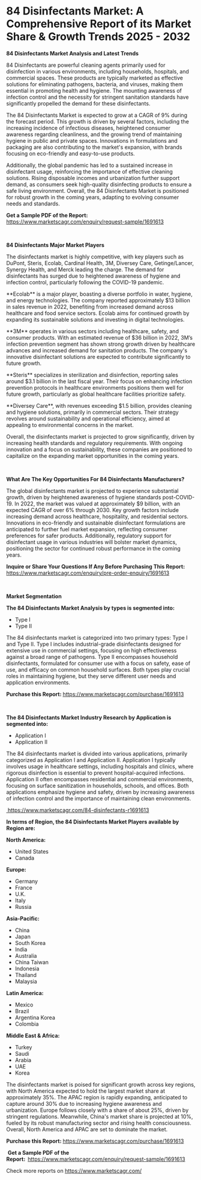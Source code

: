 <p><h1>84 Disinfectants Market: A Comprehensive Report of its Market Share & Growth Trends 2025 - 2032</h1></p><p><strong>84 Disinfectants Market Analysis and Latest Trends</strong></p>
<p><p>84 Disinfectants are powerful cleaning agents primarily used for disinfection in various environments, including households, hospitals, and commercial spaces. These products are typically marketed as effective solutions for eliminating pathogens, bacteria, and viruses, making them essential in promoting health and hygiene. The mounting awareness of infection control and the necessity for stringent sanitation standards have significantly propelled the demand for these disinfectants.</p><p>The 84 Disinfectants Market is expected to grow at a CAGR of 9% during the forecast period. This growth is driven by several factors, including the increasing incidence of infectious diseases, heightened consumer awareness regarding cleanliness, and the growing trend of maintaining hygiene in public and private spaces. Innovations in formulations and packaging are also contributing to the market's expansion, with brands focusing on eco-friendly and easy-to-use products.</p><p>Additionally, the global pandemic has led to a sustained increase in disinfectant usage, reinforcing the importance of effective cleaning solutions. Rising disposable incomes and urbanization further support demand, as consumers seek high-quality disinfecting products to ensure a safe living environment. Overall, the 84 Disinfectants Market is positioned for robust growth in the coming years, adapting to evolving consumer needs and standards.</p></p>
<p><strong>Get a Sample PDF of the Report:&nbsp;</strong> <a href="https://www.marketscagr.com/enquiry/request-sample/1691613?utm_campaign=1166&utm_medium=2&utm_source=Github&utm_content=ia&utm_term=07012025&utm_id=84-disinfectants">https://www.marketscagr.com/enquiry/request-sample/1691613</a></p>
<p>&nbsp;</p>
<p><strong>84 Disinfectants Major Market Players</strong></p>
<p><p>The disinfectants market is highly competitive, with key players such as DuPont, Steris, Ecolab, Cardinal Health, 3M, Diversey Care, Getinge/Lancer, Synergy Health, and Merck leading the charge. The demand for disinfectants has surged due to heightened awareness of hygiene and infection control, particularly following the COVID-19 pandemic.</p><p>**Ecolab** is a major player, boasting a diverse portfolio in water, hygiene, and energy technologies. The company reported approximately $13 billion in sales revenue in 2022, benefiting from increased demand across healthcare and food service sectors. Ecolab aims for continued growth by expanding its sustainable solutions and investing in digital technologies.</p><p>**3M** operates in various sectors including healthcare, safety, and consumer products. With an estimated revenue of $36 billion in 2022, 3M’s infection prevention segment has shown strong growth driven by healthcare advances and increased demand for sanitation products. The company's innovative disinfectant solutions are expected to contribute significantly to future growth.</p><p>**Steris** specializes in sterilization and disinfection, reporting sales around $3.1 billion in the last fiscal year. Their focus on enhancing infection prevention protocols in healthcare environments positions them well for future growth, particularly as global healthcare facilities prioritize safety.</p><p>**Diversey Care**, with revenues exceeding $1.5 billion, provides cleaning and hygiene solutions, primarily in commercial sectors. Their strategy revolves around sustainability and operational efficiency, aimed at appealing to environmental concerns in the market.</p><p>Overall, the disinfectants market is projected to grow significantly, driven by increasing health standards and regulatory requirements. With ongoing innovation and a focus on sustainability, these companies are positioned to capitalize on the expanding market opportunities in the coming years.</p></p>
<p>&nbsp;</p>
<p><strong>What Are The Key Opportunities For 84 Disinfectants Manufacturers?</strong></p>
<p><p>The global disinfectants market is projected to experience substantial growth, driven by heightened awareness of hygiene standards post-COVID-19. In 2022, the market was valued at approximately $9 billion, with an expected CAGR of over 6% through 2030. Key growth factors include increasing demand across healthcare, hospitality, and residential sectors. Innovations in eco-friendly and sustainable disinfectant formulations are anticipated to further fuel market expansion, reflecting consumer preferences for safer products. Additionally, regulatory support for disinfectant usage in various industries will bolster market dynamics, positioning the sector for continued robust performance in the coming years.</p></p>
<p><strong>Inquire or Share Your Questions If Any Before Purchasing This Report:</strong> <a href="https://www.marketscagr.com/enquiry/pre-order-enquiry/1691613?utm_campaign=1166&utm_medium=2&utm_source=Github&utm_content=ia&utm_term=07012025&utm_id=84-disinfectants">https://www.marketscagr.com/enquiry/pre-order-enquiry/1691613</a></p>
<p>&nbsp;</p>
<p><strong>Market Segmentation</strong></p>
<p><strong>The 84 Disinfectants Market Analysis by types is segmented into:</strong></p>
<p><ul><li>Type I</li><li>Type II</li></ul></p>
<p><p>The 84 disinfectants market is categorized into two primary types: Type I and Type II. Type I includes industrial-grade disinfectants designed for extensive use in commercial settings, focusing on high effectiveness against a broad range of pathogens. Type II encompasses household disinfectants, formulated for consumer use with a focus on safety, ease of use, and efficacy on common household surfaces. Both types play crucial roles in maintaining hygiene, but they serve different user needs and application environments.</p></p>
<p><strong>Purchase this Report:&nbsp;</strong><a href="https://www.marketscagr.com/purchase/1691613?utm_campaign=1166&utm_medium=2&utm_source=Github&utm_content=ia&utm_term=07012025&utm_id=84-disinfectants">https://www.marketscagr.com/purchase/1691613</a></p>
<p>&nbsp;</p>
<p><strong>The 84 Disinfectants Market Industry Research by Application is segmented into:</strong></p>
<p><ul><li>Application I</li><li>Application II</li></ul></p>
<p><p>The 84 disinfectants market is divided into various applications, primarily categorized as Application I and Application II. Application I typically involves usage in healthcare settings, including hospitals and clinics, where rigorous disinfection is essential to prevent hospital-acquired infections. Application II often encompasses residential and commercial environments, focusing on surface sanitization in households, schools, and offices. Both applications emphasize hygiene and safety, driven by increasing awareness of infection control and the importance of maintaining clean environments.</p></p>
<p><a href="https://www.marketscagr.com/84-disinfectants-r1691613?utm_campaign=1166&utm_medium=2&utm_source=Github&utm_content=ia&utm_term=07012025&utm_id=84-disinfectants">&nbsp;https://www.marketscagr.com/84-disinfectants-r1691613</a></p>
<p><strong>In terms of Region, the 84 Disinfectants Market Players available by Region are:</strong></p>
<p>
    <p> <strong> North America: </strong>
        <ul>
            <li>United States</li>
            <li>Canada</li>
        </ul>
        </p> 
    <p> <strong> Europe: </strong>
        <ul>
            <li>Germany</li>
            <li>France</li>
            <li>U.K.</li>
            <li>Italy</li>
            <li>Russia</li>
        </ul>
        </p> 
    <p> <strong> Asia-Pacific: </strong>
        <ul>
            <li>China</li>
            <li>Japan</li>
            <li>South Korea</li>
            <li>India</li>
            <li>Australia</li>
            <li>China Taiwan</li>
            <li>Indonesia</li>
            <li>Thailand</li>
            <li>Malaysia</li>
        </ul>
        </p> 
    <p> <strong> Latin America: </strong>
        <ul>
            <li>Mexico</li>
            <li>Brazil</li>
            <li>Argentina Korea</li>
            <li>Colombia</li>
        </ul>
        </p> 
    <p> <strong> Middle East & Africa: </strong>
        <ul>
            <li>Turkey</li>
            <li>Saudi</li>
            <li>Arabia</li>
            <li>UAE</li>
            <li>Korea</li>
        </ul>
    </p>
    </p>
<p><p>The disinfectants market is poised for significant growth across key regions, with North America expected to hold the largest market share at approximately 35%. The APAC region is rapidly expanding, anticipated to capture around 30% due to increasing hygiene awareness and urbanization. Europe follows closely with a share of about 25%, driven by stringent regulations. Meanwhile, China's market share is projected at 10%, fueled by its robust manufacturing sector and rising health consciousness. Overall, North America and APAC are set to dominate the market.</p></p>
<p><strong>Purchase this Report: </strong><a href="https://www.marketscagr.com/purchase/1691613?utm_campaign=1166&utm_medium=2&utm_source=Github&utm_content=ia&utm_term=07012025&utm_id=84-disinfectants">https://www.marketscagr.com/purchase/1691613</a></p>
<p>&nbsp;<strong>Get a Sample PDF of the Report:&nbsp;&nbsp;</strong><a href="https://www.marketscagr.com/enquiry/request-sample/1691613?utm_campaign=1166&utm_medium=2&utm_source=Github&utm_content=ia&utm_term=07012025&utm_id=84-disinfectants">https://www.marketscagr.com/enquiry/request-sample/1691613</a></p>
<p><strong></strong></p>
<p>Check more reports on <a href="https://www.marketscagr.com/?utm_campaign=1166&utm_medium=2&utm_source=Github&utm_content=ia&utm_term=07012025&utm_id=84-disinfectants">https://www.marketscagr.com/</a></p>